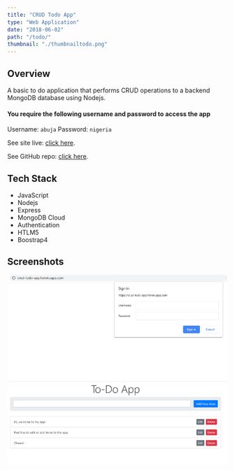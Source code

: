 ```yaml
---
title: "CRUD Todo App"
type: "Web Application"
date: "2018-06-02"
path: "/todo/"
thumbnail: "./thumbnailtodo.png"
---
```


## Overview

A basic to do application that performs CRUD operations to a backend MongoDB database using Nodejs.

#### You require the following username and password to access the app

Username: ``abuja``    Password: ``nigeria``

See site live: [click here](https://crud-todo-app.herokuapp.com/ "CRUD Todo App").

See GitHub repo: [click here](https://github.com/dankore/CRUD-to-do-app "CRUD Todo App").

## Tech Stack

- JavaScript
- Nodejs
- Express
- MongoDB Cloud
- Authentication
- HTLM5
- Boostrap4

## Screenshots

![Screenshot 1](./newtodo1.png)
![Screenshot 2](./newtodo2.png)

